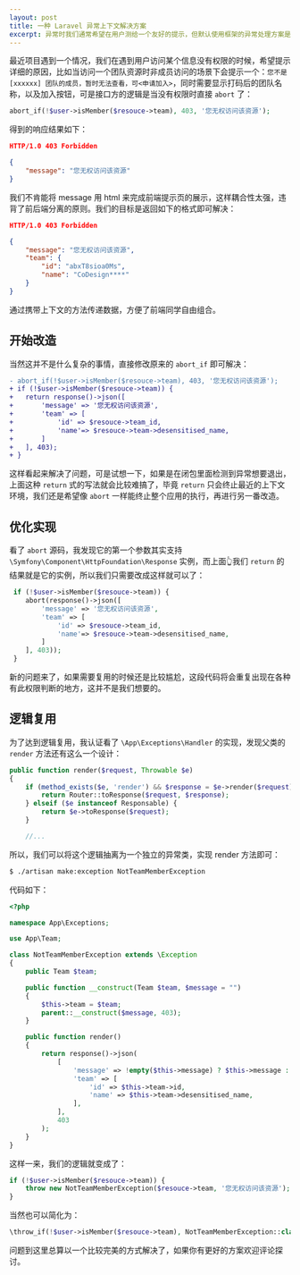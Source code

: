 ```yaml
---
layout: post
title: 一种 Laravel 异常上下文解决方案
excerpt: 异常时我们通常希望在用户测给一个友好的提示，但默认使用框架的异常处理方案是不 OK 的。
---
```


最近项目遇到一个情况，我们在遇到用户访问某个信息没有权限的时候，希望提示详细的原因，比如当访问一个团队资源时非成员访问的场景下会提示一个：`您不是 [xxxxxx] 团队的成员，暂时无法查看，可<申请加入>`，同时需要显示打码后的团队名称，以及加入按钮，可是接口方的逻辑是当没有权限时直接 `abort` 了：

```php
abort_if(!$user->isMember($resouce->team), 403, '您无权访问该资源');
```

得到的响应结果如下：

```json
HTTP/1.0 403 Forbidden

{
	"message": "您无权访问该资源"
}
```

我们不肯能将 message 用 html 来完成前端提示页的展示，这样耦合性太强，违背了前后端分离的原则。我们的目标是返回如下的格式即可解决：

```json
HTTP/1.0 403 Forbidden

{
	"message": "您无权访问该资源",
	"team": {
		"id": "abxT8sioa0Ms",
		"name": "CoDesign****"
	}
}
```

通过携带上下文的方法传递数据，方便了前端同学自由组合。

## 开始改造

当然这并不是什么复杂的事情，直接修改原来的 `abort_if` 即可解决：

```diff
- abort_if(!$user->isMember($resouce->team), 403, '您无权访问该资源');
+ if (!$user->isMember($resouce->team)) {
+	return response()->json([
+		'message' => '您无权访问该资源',
+		'team' => [
+			'id' => $resouce->team_id,
+			'name'=> $resouce->team->desensitised_name,
+		]
+	], 403);
+ }
```

这样看起来解决了问题，可是试想一下，如果是在闭包里面检测到异常想要退出，上面这种 `return` 式的写法就会比较难搞了，毕竟 `return` 只会终止最近的上下文环境，我们还是希望像 `abort` 一样能终止整个应用的执行，再进行另一番改造。

## 优化实现

看了 `abort` 源码，我发现它的第一个参数其实支持 `\Symfony\Component\HttpFoundation\Response` 实例，而上面👆我们 `return` 的结果就是它的实例，所以我们只需要改成这样就可以了：

```php
 if (!$user->isMember($resouce->team)) {
	abort(response()->json([
		'message' => '您无权访问该资源',
		'team' => [
			'id' => $resouce->team_id,
			'name'=> $resouce->team->desensitised_name,
		]
	], 403));
 }
```

新的问题来了，如果需要复用的时候还是比较尴尬，这段代码将会重复出现在各种有此权限判断的地方，这并不是我们想要的。

## 逻辑复用

为了达到逻辑复用，我认证看了 `\App\Exceptions\Handler` 的实现，发现父类的 `render` 方法还有这么一个设计：

```php
public function render($request, Throwable $e)
{
    if (method_exists($e, 'render') && $response = $e->render($request)) {
        return Router::toResponse($request, $response);
    } elseif ($e instanceof Responsable) {
        return $e->toResponse($request);
    }

    //...
```

所以，我们可以将这个逻辑抽离为一个独立的异常类，实现 render 方法即可：

```bash
$ ./artisan make:exception NotTeamMemberException
```

代码如下：

```php
<?php

namespace App\Exceptions;

use App\Team;

class NotTeamMemberException extends \Exception
{
    public Team $team;

    public function __construct(Team $team, $message = "")
    {
        $this->team = $team;
        parent::__construct($message, 403);
    }

    public function render()
    {
        return response()->json(
            [
                'message' => !empty($this->message) ? $this->message : '您无权访问该资源',
                'team' => [
                    'id' => $this->team->id,
                    'name' => $this->team->desensitised_name,
                ],
            ],
            403
        );
    }
}

```

这样一来，我们的逻辑就变成了：

```php
if (!$user->isMember($resouce->team)) {
 	throw new NotTeamMemberException($resouce->team, '您无权访问该资源');
}
```

当然也可以简化为：

```php
\throw_if(!$user->isMember($resouce->team), NotTeamMemberException::class, $resouce->team, '您无权访问该资源');
```

问题到这里总算以一个比较完美的方式解决了，如果你有更好的方案欢迎评论探讨。

